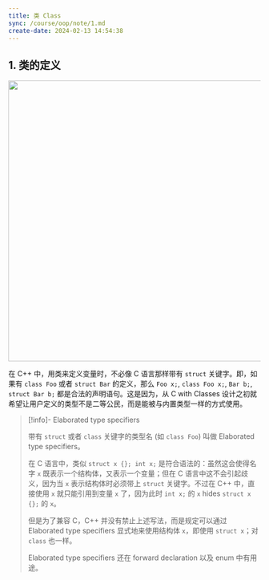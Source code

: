 ```yaml
---
title: 类 Class
sync: /course/oop/note/1.md
create-date: 2024-02-13 14:54:38
---
```


## 1. 类的定义

<img src="https://img.memset0.cn/2024/02/13/b7CL1ASF.png" style="width: 40em" />

在 C++ 中，用类来定义变量时，不必像 C 语言那样带有 `struct` 关键字。即，如果有 `class Foo` 或者 `struct Bar` 的定义，那么 `Foo x;`, `class Foo x;`, `Bar b;`, `struct Bar b;` 都是合法的声明语句。这是因为，从 C with Classes 设计之初就希望让用户定义的类型不是二等公民，而是能被与内置类型一样的方式使用。

> [!info]- Elaborated type specifiers
>
> 带有 `struct` 或者 `class` 关键字的类型名 (如 `class Foo`) 叫做 Elaborated type specifiers。
>
> 在 C 语言中，类似 `struct x {}; int x;` 是符合语法的：虽然这会使得名字 `x` 既表示一个结构体，又表示一个变量；但在 C 语言中这不会引起歧义，因为当 `x` 表示结构体时必须带上 `struct` 关键字。不过在 C++ 中，直接使用 `x` 就只能引用到变量 `x` 了，因为此时 `int x;` 的 `x` hides `struct x {};` 的 `x`。
>
> 但是为了兼容 C，C++ 并没有禁止上述写法，而是规定可以通过 Elaborated type specifiers 显式地来使用结构体 `x`，即使用 `struct x`；对 `class` 也一样。
>
> Elaborated type specifiers 还在 forward declaration 以及 enum 中有用途。
